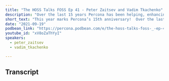 ```yaml
---
title: "The HOSS Talks FOSS Ep 41 - Peter Zaitsev and Vadim Tkachenko"
description: "Over the last 15 years Percona has been helping, enhancing, and helping millions in the Open Source ecosystem!"
short_text: "This year marks Percona’s 15th anniversary!  Over the last 15 years Percona has been helping, enhancing, and helping millions in the Open Source ecosystem! Matt Yonkovit, the Percona Head of Open Source Strategy (HOSS), invited the two founders of Percona, CEO Peter Zaitsev and CTO Vadim Tkachenko, to talk about the beginning and the evolution of Percona all along those 15 years. We cover the early days of MySQL, moving into MongoDB, jumping into the PostgreSQL community, and handling the modern landscape.   Listen to the technical and business challenges as Percona evolved from an idea to 2 geeks starting something new to a successful bootstrapped company with over 300 employees and thousands of customers. It has been an interesting ride! Hear all about it and what  the next 15 years of Percona will look like?"
date: "2021-09-19"
podbean_link: "https://percona.podbean.com/e/the-hoss-talks-foss-_-ep-41-peter-zaitsev-and-vadim-tkachenko/"
youtube_id: "xV8oZaThYyI"
speakers:
  - peter_zaitsev
  - vadim_tkachenko

---
```



## Transcript



